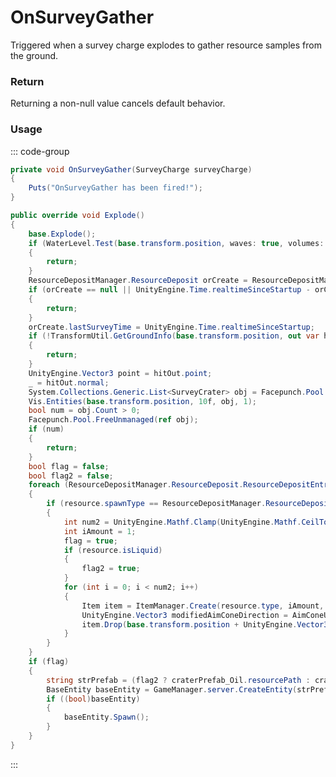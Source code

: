 # OnSurveyGather
<Badge type="info" text="Resource"/>[<Badge type="danger" text="Carbon Compatible"/>](https://github.com/CarbonCommunity/Carbon)[<Badge type="warning" text="Oxide Compatible"/>](https://github.com/OxideMod/Oxide.Rust)
Triggered when a survey charge explodes to gather resource samples from the ground.

### Return
Returning a non-null value cancels default behavior.

### Usage
::: code-group
```csharp [Example]
private void OnSurveyGather(SurveyCharge surveyCharge)
{
	Puts("OnSurveyGather has been fired!");
}
```
```csharp [Source — Assembly-CSharp @ SurveyCharge]
public override void Explode()
{
	base.Explode();
	if (WaterLevel.Test(base.transform.position, waves: true, volumes: true, this))
	{
		return;
	}
	ResourceDepositManager.ResourceDeposit orCreate = ResourceDepositManager.GetOrCreate(base.transform.position);
	if (orCreate == null || UnityEngine.Time.realtimeSinceStartup - orCreate.lastSurveyTime < 10f)
	{
		return;
	}
	orCreate.lastSurveyTime = UnityEngine.Time.realtimeSinceStartup;
	if (!TransformUtil.GetGroundInfo(base.transform.position, out var hitOut, 0.3f, 8388608))
	{
		return;
	}
	UnityEngine.Vector3 point = hitOut.point;
	_ = hitOut.normal;
	System.Collections.Generic.List<SurveyCrater> obj = Facepunch.Pool.Get<System.Collections.Generic.List<SurveyCrater>>();
	Vis.Entities(base.transform.position, 10f, obj, 1);
	bool num = obj.Count > 0;
	Facepunch.Pool.FreeUnmanaged(ref obj);
	if (num)
	{
		return;
	}
	bool flag = false;
	bool flag2 = false;
	foreach (ResourceDepositManager.ResourceDeposit.ResourceDepositEntry resource in orCreate._resources)
	{
		if (resource.spawnType == ResourceDepositManager.ResourceDeposit.surveySpawnType.ITEM && !resource.isLiquid && resource.amount >= 1000)
		{
			int num2 = UnityEngine.Mathf.Clamp(UnityEngine.Mathf.CeilToInt(2.5f / resource.workNeeded * 10f), 0, 5);
			int iAmount = 1;
			flag = true;
			if (resource.isLiquid)
			{
				flag2 = true;
			}
			for (int i = 0; i < num2; i++)
			{
				Item item = ItemManager.Create(resource.type, iAmount, 0uL);
				UnityEngine.Vector3 modifiedAimConeDirection = AimConeUtil.GetModifiedAimConeDirection(20f, UnityEngine.Vector3.up);
				item.Drop(base.transform.position + UnityEngine.Vector3.up * 1f, GetInheritedDropVelocity() + modifiedAimConeDirection * UnityEngine.Random.Range(5f, 10f), UnityEngine.Random.rotation).SetAngularVelocity(UnityEngine.Random.rotation.eulerAngles * 5f);
			}
		}
	}
	if (flag)
	{
		string strPrefab = (flag2 ? craterPrefab_Oil.resourcePath : craterPrefab.resourcePath);
		BaseEntity baseEntity = GameManager.server.CreateEntity(strPrefab, point, UnityEngine.Quaternion.identity);
		if ((bool)baseEntity)
		{
			baseEntity.Spawn();
		}
	}
}

```
:::
